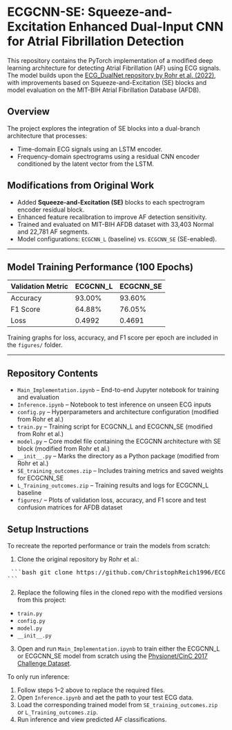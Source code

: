 # ECGCNN-SE: Squeeze-and-Excitation Enhanced Dual-Input CNN for Atrial Fibrillation Detection

This repository contains the PyTorch implementation of a modified deep learning architecture for detecting Atrial Fibrillation (AF) using ECG signals. The model builds upon the [ECG_DualNet repository by Rohr et al. (2022)](https://github.com/ChristophReich1996/ECG_Classification), with improvements based on Squeeze-and-Excitation (SE) blocks and model evaluation on the MIT-BIH Atrial Fibrillation Database (AFDB).


## Overview

The project explores the integration of SE blocks into a dual-branch architecture that processes:
- Time-domain ECG signals using an LSTM encoder.
- Frequency-domain spectrograms using a residual CNN encoder conditioned by the latent vector from the LSTM.


## Modifications from Original Work

- Added **Squeeze-and-Excitation (SE)** blocks to each spectrogram encoder residual block.
- Enhanced feature recalibration to improve AF detection sensitivity.
- Trained and evaluated on MIT-BIH AFDB dataset with 33,403 Normal and 22,781 AF segments.
- Model configurations: `ECGCNN_L` (baseline) vs. `ECGCNN_SE` (SE-enabled).

---

## Model Training Performance (100 Epochs)

| Validation Metric| ECGCNN_L | ECGCNN_SE |
|------------------|----------|-----------|
| Accuracy         | 93.00%   | 93.60%    |
| F1 Score         | 64.88%   | 76.05%    |
| Loss             | 0.4992   | 0.4691    |

Training graphs for loss, accuracy, and F1 score per epoch are included in the `figures/` folder.

---

## Repository Contents

- `Main_Implementation.ipynb` – End-to-end Jupyter notebook for training and evaluation
- `Inference.ipynb` – Notebook to test inference on unseen ECG inputs
- `config.py` – Hyperparameters and architecture configuration (modified from Rohr et al.)
- `train.py` – Training script for ECGCNN_L and ECGCNN_SE (modified from Rohr et al.)
- `model.py` – Core model file containing the ECGCNN architecture with SE block (modified from Rohr et al.)
- `__init__.py` – Marks the directory as a Python package (modified from Rohr et al.)
- `SE_training_outcomes.zip` – Includes training metrics and saved weights for ECGCNN_SE
- `L_Training_outcomes.zip` – Training results and logs for ECGCNN_L baseline
- `figures/` – Plots of validation loss, accuracy, and F1 score and test confusion matrices for AFDB dataset

## Setup Instructions

To recreate the reported performance or train the models from scratch:

1. Clone the original repository by Rohr et al.:

<pre> ```bash git clone https://github.com/ChristophReich1996/ECG_Classification.git cd ECG_Classification 
```</pre>

2. Replace the following files in the cloned repo with the modified versions from this project:
- `train.py`
- `config.py`
- `model.py`
- `__init__.py`

3. Open and run `Main_Implementation.ipynb` to train either the ECGCNN_L or ECGCNN_SE model from scratch using the [Physionet/CinC 2017 Challenge Dataset](https://studtudarmstadtde-my.sharepoint.com/personal/christoph_reich_stud_tu-darmstadt_de/_layouts/15/onedrive.aspx?id=%2Fpersonal%2Fchristoph%5Freich%5Fstud%5Ftu%2Ddarmstadt%5Fde%2FDocuments%2FUni%2FECG%5FClassification%2Fdata%2Ezip&parent=%2Fpersonal%2Fchristoph%5Freich%5Fstud%5Ftu%2Ddarmstadt%5Fde%2FDocuments%2FUni%2FECG%5FClassification&ga=1).

To only run inference:

1. Follow steps 1–2 above to replace the required files.
2. Open `Inference.ipynb` and aet the path to your test ECG data.
3. Load the corresponding trained model from `SE_training_outcomes.zip` or `L_Training_outcomes.zip`.
4. Run inference and view predicted AF classifications.
